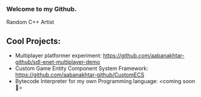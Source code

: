 ### Welcome to my Github. 
Random C++ Artist
## Cool Projects: 
- Multiplayer platformer experiment: https://github.com/aabanakhtar-github/sdl-enet-multiplayer-demo
- Custom Game Entity Component System Framework: https://github.com/aabanakhtar-github/CustomECS
- Bytecode Interpreter for my own Programming language: <coming soon 👀>
<!---
aabanakhtar-github/aabanakhtar-github is a ✨ special ✨ repository because its `README.md` (this file) appears on your GitHub profile.
You can click the Preview link to take a look at your changes.
--->
